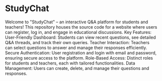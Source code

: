 # StudyChat
 Welcome to "StudyChat" – an interactive Q&A platform for students and teachers! This repository houses the source code for a website where users can register, log in, and engage in educational discussions.  Key Features:  User-Friendly Dashboard: Students can view recent questions, see detailed Q&A threads, and track their own queries. Teacher Interaction: Teachers can select questions to answer and manage their responses efficiently. Secure Authentication: User registration and login with email and password, ensuring secure access to the platform. Role-Based Access: Distinct roles for students and teachers, each with tailored functionalities. Data Management: Users can create, delete, and manage their questions and responses.
